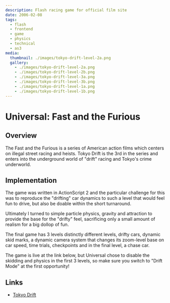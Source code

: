 ```yaml
---
description: Flash racing game for official film site
date: 2006-02-08
tags:
  - flash
  - frontend
  - game
  - physics
  - technical
  - as3
media:
  thumbnail: ./images/tokyo-drift-level-2a.png
  gallery:
    - ./images/tokyo-drift-level-2a.png
    - ./images/tokyo-drift-level-2b.png
    - ./images/tokyo-drift-level-3a.png
    - ./images/tokyo-drift-level-3b.png
    - ./images/tokyo-drift-level-1a.png
    - ./images/tokyo-drift-level-1b.png
---
```


# Universal: Fast and the Furious

## Overview

The Fast and the Furious is a series of American action films which centers on illegal street racing and heists. Tokyo Drift is the 3rd in the series and enters into the underground world of "drift" racing and Tokyo's crime underworld.

## Implementation

The game was written in ActionScript 2 and the particular challenge for this was to reproduce the "drifting" car dynamics to such a level that would feel fun to drive, but also be doable within the short turnaround.

Ultimately I turned to simple particle physics, gravity and attraction to provide the base for the "drifty" feel, sacrificing only a small amount of realism for a big dollop of fun.

The final game has 3 levels distinctly different levels, drifty cars, dynamic skid marks, a dynamic camera system that changes its zoom-level base on car speed, time trials, checkpoints and in the final level, a chase car.

The game is live at the link below, but Universal chose to disable the skidding and physics in the first 3 levels, so make sure you switch to "Drift Mode" at the first opportunity!

## Links

- [Tokyo Drift](http://projects.davestewart.co.uk/tokyodrift/)
